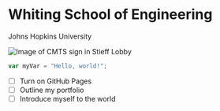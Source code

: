 # Whiting School of Engineering
Johns Hopkins University

![Image of CMTS sign in Stieff Lobby](https://engineering.jhu.edu/cmts/wp-content/uploads/2024/11/CMTS-Stieff-Lobby-Web-1.jpg)

``` javascript
var myVar = "Hello, world!";
```
- [ ] Turn on GitHub Pages
- [ ] Outline my portfolio
- [ ] Introduce myself to the world
